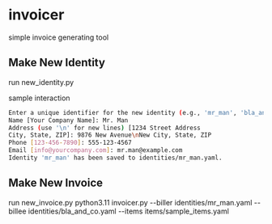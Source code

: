 # invoicer

simple invoice generating tool

## Make New Identity

run new_identity.py

sample interaction

```bash
Enter a unique identifier for the new identity (e.g., 'mr_man', 'bla_and_co'): mr_man
Name [Your Company Name]: Mr. Man
Address (use '\n' for new lines) [1234 Street Address
City, State, ZIP]: 9876 New Avenue\nNew City, State, ZIP
Phone [123-456-7890]: 555-123-4567
Email [info@yourcompany.com]: mr.man@example.com
Identity 'mr_man' has been saved to identities/mr_man.yaml.
```

## Make New Invoice

run new_invoice.py
python3.11 invoicer.py --biller identities/mr_man.yaml --billee identities/bla_and_co.yaml --items items/sample_items.yaml
